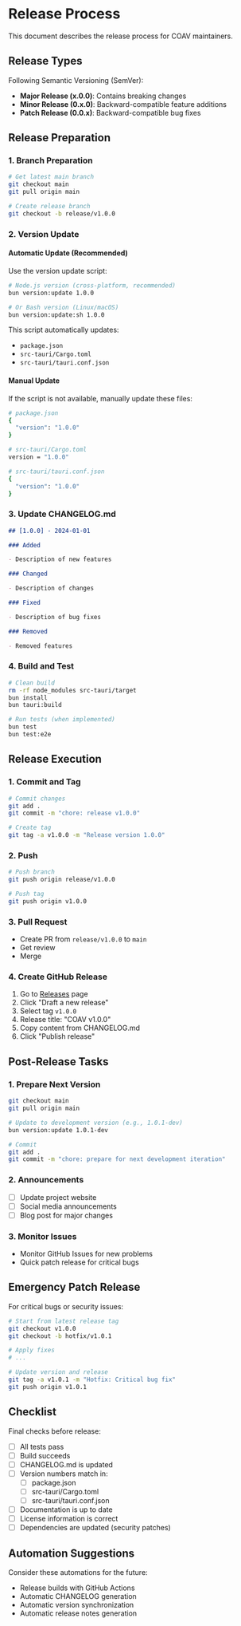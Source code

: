 # Release Process

This document describes the release process for COAV maintainers.

## Release Types

Following Semantic Versioning (SemVer):

- **Major Release (x.0.0)**: Contains breaking changes
- **Minor Release (0.x.0)**: Backward-compatible feature additions
- **Patch Release (0.0.x)**: Backward-compatible bug fixes

## Release Preparation

### 1. Branch Preparation

```bash
# Get latest main branch
git checkout main
git pull origin main

# Create release branch
git checkout -b release/v1.0.0
```

### 2. Version Update

#### Automatic Update (Recommended)

Use the version update script:

```bash
# Node.js version (cross-platform, recommended)
bun version:update 1.0.0

# Or Bash version (Linux/macOS)
bun version:update:sh 1.0.0
```

This script automatically updates:

- `package.json`
- `src-tauri/Cargo.toml`
- `src-tauri/tauri.conf.json`

#### Manual Update

If the script is not available, manually update these files:

```bash
# package.json
{
  "version": "1.0.0"
}

# src-tauri/Cargo.toml
version = "1.0.0"

# src-tauri/tauri.conf.json
{
  "version": "1.0.0"
}
```

### 3. Update CHANGELOG.md

```markdown
## [1.0.0] - 2024-01-01

### Added

- Description of new features

### Changed

- Description of changes

### Fixed

- Description of bug fixes

### Removed

- Removed features
```

### 4. Build and Test

```bash
# Clean build
rm -rf node_modules src-tauri/target
bun install
bun tauri:build

# Run tests (when implemented)
bun test
bun test:e2e
```

## Release Execution

### 1. Commit and Tag

```bash
# Commit changes
git add .
git commit -m "chore: release v1.0.0"

# Create tag
git tag -a v1.0.0 -m "Release version 1.0.0"
```

### 2. Push

```bash
# Push branch
git push origin release/v1.0.0

# Push tag
git push origin v1.0.0
```

### 3. Pull Request

- Create PR from `release/v1.0.0` to `main`
- Get review
- Merge

### 4. Create GitHub Release

1. Go to [Releases](https://github.com/tact-software/coav/releases) page
2. Click "Draft a new release"
3. Select tag `v1.0.0`
4. Release title: "COAV v1.0.0"
5. Copy content from CHANGELOG.md
6. Click "Publish release"

## Post-Release Tasks

### 1. Prepare Next Version

```bash
git checkout main
git pull origin main

# Update to development version (e.g., 1.0.1-dev)
bun version:update 1.0.1-dev

# Commit
git add .
git commit -m "chore: prepare for next development iteration"
```

### 2. Announcements

- [ ] Update project website
- [ ] Social media announcements
- [ ] Blog post for major changes

### 3. Monitor Issues

- Monitor GitHub Issues for new problems
- Quick patch release for critical bugs

## Emergency Patch Release

For critical bugs or security issues:

```bash
# Start from latest release tag
git checkout v1.0.0
git checkout -b hotfix/v1.0.1

# Apply fixes
# ...

# Update version and release
git tag -a v1.0.1 -m "Hotfix: Critical bug fix"
git push origin v1.0.1
```

## Checklist

Final checks before release:

- [ ] All tests pass
- [ ] Build succeeds
- [ ] CHANGELOG.md is updated
- [ ] Version numbers match in:
  - [ ] package.json
  - [ ] src-tauri/Cargo.toml
  - [ ] src-tauri/tauri.conf.json
- [ ] Documentation is up to date
- [ ] License information is correct
- [ ] Dependencies are updated (security patches)

## Automation Suggestions

Consider these automations for the future:

- Release builds with GitHub Actions
- Automatic CHANGELOG generation
- Automatic version synchronization
- Automatic release notes generation

